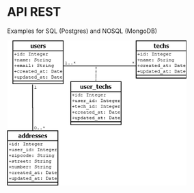 # API REST
Examples for SQL (Postgres) and NOSQL (MongoDB)

<img src="https://github.com/GuilleAngulo/api-rest/blob/master/sql-sequelize/img/diagram.png" width="420">
